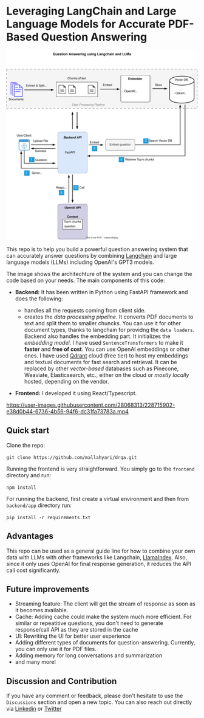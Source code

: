 # Leveraging LangChain and Large Language Models for Accurate PDF-Based Question Answering

![system architecure](QA-Langchain-LLM.svg)

This repo is to help you build a powerful question answering system that can accurately answer questions by combining [Langchain](https://github.com/hwchase17/langchain) and large language models (LLMs) including OpenAI's GPT3 models.

The image shows the architechture of the system and you can change the code based on your needs. The main components of this code:

- **Backend:** It has been written in Python using FastAPI framework and does the following:

  - handles all the requests coming from client side.
  - creates the _data processing pipeline_. It converts PDF documents to text and split them to smaller chuncks. You can use it for other document types, thanks to langchain for providng the `data loaders`. Backend also handles the embedding part. It initializes the _embedding model_. I have used `SentenceTransformers` to make it **faster** and **free of cost**. You can use OpenAI embeddings or other ones. I have used [Qdrant](https://qdrant.tech/) cloud (free tier) to host my embeddings and textual documents for fast search and retrieval. It can be replaced by other _vector-based_ databases such as Pinecone, Weaviate, Elasticsearch, etc., either on the cloud or _mostly locally_ hosted, depending on the vendor.

- **Frontend:** I developed it using React/Typescript.

https://user-images.githubusercontent.com/28068313/228715902-e38d0b44-6736-4b56-94f6-dc31fa73783a.mp4

## Quick start

Clone the repo:

`git clone https://github.com/mallahyari/drqa.git`

Running the frontend is very straightforward. You simply go to the `frontend` directory and run:

`npm install`

For running the backend, first create a virtual environment and then from `backend/app` directory run:

`pip install -r requirements.txt`

## Advantages

This repo can be used as a general guide line for how to combine your own data with LLMs with other frameworks like Langchain, [LlamaIndex](https://github.com/jerryjliu/llama_index). Also, since it only uses OpenAI for final response generation, it reduces the API call cost significantly.

## Future improvements

- Streaming feature: The client will get the stream of response as soon as it becomes available.
- Cache: Adding cache could make the system much more efficient. For similar or repeatitive questions, you don't need to generate response/call API as they are stored in the cache
- UI: Rewriting the UI for better user experience
- Adding different types of documents for question-answering. Currently, you can only use it for PDF files.
- Adding memory for long conversations and summarization
- and many more!

## Discussion and Contribution

If you have any comment or feedback, please don't hesitate to use the `Discussions` section and open a new topic. You can also reach out directly via [Linkedin](https://www.linkedin.com/in/mehdiallahyari/) or [Twitter](https://twitter.com/MehdiAllahyari)
